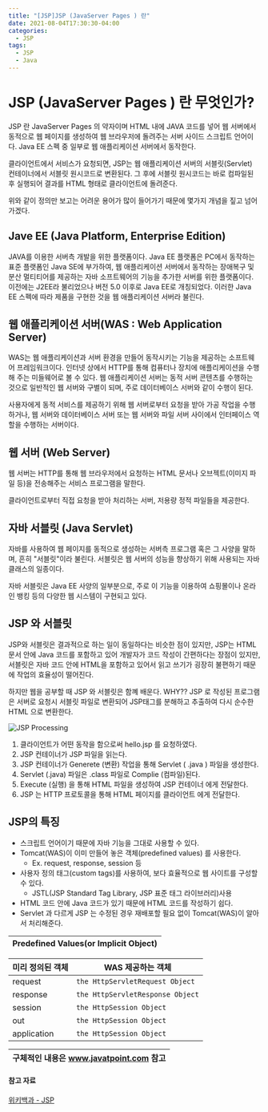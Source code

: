 ```yaml
---
title: "[JSP]JSP (JavaServer Pages ) 란"
date: 2021-08-04T17:30:30-04:00
categories:
  - JSP
tags:
  - JSP
  - Java
---
```


# JSP (JavaServer Pages ) 란 무엇인가?  
 
JSP 란 JavaServer Pages 의 약자이며
HTML 내에 JAVA 코드를 넣어 웹 서버에서 동적으로 웹 페이지를 생성하여 웹 브라우저에 돌려주는 서버 사이드 스크립트 언어이다. Java EE 스펙 중 일부로 웹 애플리케이션 서버에서 동작한다.

클라이언트에서 서비스가 요청되면, JSP는 웹 애플리케이션 서버의 서블릿(Servlet) 컨테이너에서 서블릿 원시코드로 변환된다. 그 후에 서블릿 원시코드는 바로 컴파일된 후 실행되어 결과를 HTML 형태로 클라이언트에 돌려준다.

위와 같이 정의만 보고는 어려운 용어가 많이 들어가기 때문에 몇가지 개념을 짚고 넘어 가겠다.

## Jave EE (Java Platform, Enterprise Edition)

JAVA를 이용한 서버측 개발을 위한 플랫폼이다. Java EE 플랫폼은 PC에서 동작하는 표준 플랫폼인 Java SE에 부가하여, 웹 애플리케이션 서버에서 동작하는 장애복구 및 분산 멀티티어를 제공하는 자바 소프트웨어의 기능을 추가한 서버를 위한 플랫폼이다. 이전에는 J2EE라 불리었으나 버전 5.0 이후로 Java EE로 개칭되었다.
이러한 Java EE 스펙에 따라 제품을 구현한 것을 웹 애플리케이션 서버라 불린다.

## 웹 애플리케이션 서버(WAS : Web Application Server)

WAS는 웹 애플리케이션과 서버 환경을 만들어 동작시키는 기능을 제공하는 소프트웨어 프레임워크이다.
인터넷 상에서 HTTP를 통해 컴퓨터나 장치에 애플리케이션을 수행해 주는 미들웨어로 볼 수 있다.
웹 애플리케이션 서버는 동적 서버 콘텐츠를 수행하는 것으로 일반적인 웹 서버와 구별이 되며, 주로 데이터베이스 서버와 같이 수행이 된다.

사용자에게 동적 서비스를 제공하기 위해 웹 서버로부터 요청을 받아 가공 작업을 수행하거나, 웹 서버와 데이터베이스 서버 또는 웹 서버와 파일 서버 사이에서 인터페이스 역할을 수행하는 서버이다.

## 웹 서버 (Web Server)

웹 서버는 HTTP를 통해 웹 브라우저에서 요청하는 HTML 문서나 오브젝트(이미지 파일 등)을 전송해주는 서비스 프로그램을 말한다.

클라이언트로부터 직접 요청을 받아 처리하는 서버, 저용량 정적 파일들을 제공한다.
 
## 자바 서블릿 (Java Servlet)
자바를 사용하여 웹 페이지를 동적으로 생성하는 서버측 프로그램 혹은 그 사양을 말하며, 흔히 "서블릿"이라 불린다. 서블릿은 웹 서버의 성능을 향상하기 위해 사용되는 자바 클래스의 일종이다.

자바 서블릿은 Java EE 사양의 일부분으로, 주로 이 기능을 이용하여 쇼핑몰이나 온라인 뱅킹 등의 다양한 웹 시스템이 구현되고 있다.

## JSP 와 서블릿

JSP와 서블릿은 결과적으로 하는 일이 동일하다는 비슷한 점이 있지만, JSP는 HTML 문서 안에 Java 코드를 포함하고 있어 개발자가 코드 작성이 간편하다는 장점이 있지만, 서블릿은 자바 코드 안에 HTML을 포함하고 있어서 읽고 쓰기가 굉장히 불편하기 때문에 작업의 효율성이 떨어진다.

하지만 웹을 공부할 때 JSP 와 서블릿은 함꼐 배운다. WHY??
JSP 로 작성된 프로그램은 서버로 요청시 서블릿 파일로 변환되어 JSP태그를 분해하고 추출하여 다시 순수한 HTML 으로 변환한다.

![JSP Processing](https://www.tutorialspoint.com/jsp/images/jsp-processing.jpg)
1. 클라이언트가 어떤 동작을 함으로써 hello.jsp 를 요청하였다.
2. JSP 컨테이너가 JSP 파일을 읽는다.
3. JSP 컨테이너가 Generete (변환) 작업을 통해 Servlet ( .java ) 파일을 생성한다.
4. Servlet (.java) 파일은 .class 파일로 Complie (컴파일)된다.
5. Execute (실행) 을 통해 HTML 파일을 생성하여 JSP 컨테이너 에게 전달한다.
6. JSP 는 HTTP 프로토콜을 통해 HTML 페이지를 클라이언트 에게 전달한다.


## JSP의 특징

- 스크립트 언어이기 때문에 자바 기능을 그대로 사용할 수 있다.
- Tomcat(WAS)이 이미 만들어 놓은 객체(predefined values) 를 사용한다.
	- Ex. request, response, session 등
- 사용자 정의 태그(custom tags)를 사용하여, 보다 효율적으로 웹 사이트를 구성할 수 있다.
	- JSTL(JSP Standard Tag Library, JSP 표준 태그 라이브러리)사용
- HTML 코드 안에 Java 코드가 있기 때문에 HTML 코드를 작성하기 쉽다.
- Servlet 과 다르게 JSP 는 수정된 경우 재배포할 필요 없이 Tomcat(WAS)이 알아서 처리해준다.

|Predefined Values(or Implicit Object)|
|--------------|

|미리 정의된 객체  |WAS 제공하는 객체               |
|----------------|------------------------------|
|request  |`the HttpServletRequest Object`      |
|response |`the HttpServletResponse Object`     |
|session  |`the HttpSession Object`             |
|out      |`the HttpSession Object`             |
|application|`the HttpSession Object`           |

|구체적인 내용은 www.javatpoint.com 참고|
|-|

#### 참고 자료
[위키백과 - JSP](https://ko.wikipedia.org/wiki/%EC%9E%90%EB%B0%94%EC%84%9C%EB%B2%84_%ED%8E%98%EC%9D%B4%EC%A7%80)
